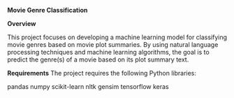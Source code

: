  **Movie Genre Classification**


**Overview**

This project focuses on developing a machine learning model for classifying movie genres based on movie plot summaries. By using natural language processing techniques and machine learning algorithms, the goal is to predict the genre(s) of a movie based on its plot summary text.

**Requirements**
The project requires the following Python libraries:

pandas
numpy
scikit-learn
nltk
gensim
tensorflow
keras
